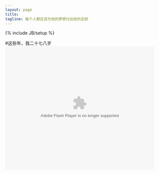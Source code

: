 ```yaml
---
layout: page
title: 
tagline: 每个人都应该为他的梦想付出他的全部
---
```

{% include JB/setup %}

#这些年，我二十七八岁
<embed src="http://player.youku.com/player.php/sid/XMzYzNjQ2MTQ0/v.swf" allowFullScreen="true" quality="high" width="480" height="400" align="middle" allowScriptAccess="always" type="application/x-shockwave-flash"></embed>
